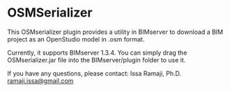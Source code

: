 # OSMSerializer

This OSMserializer plugin provides a utility in BIMserver to download a BIM project as an OpenStudio model in .osm format.

Currently, it supports BIMserver 1.3.4. You can simply drag the OSMserializer.jar file into the BIMserver/plugin folder to use it.

If you have any questions, please contact:
Issa Ramaji, Ph.D.
ramaji.issa@gmail.com

